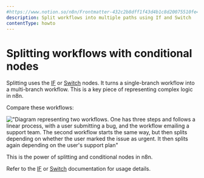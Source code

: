 ```yaml
---
#https://www.notion.so/n8n/Frontmatter-432c2b8dff1f43d4b1c8d20075510fe4
description: Split workflows into multiple paths using If and Switch
contentType: howto
---
```


# Splitting workflows with conditional nodes

Splitting uses the [IF](/integrations/builtin/core-nodes/n8n-nodes-base.if/) or [Switch](/integrations/builtin/core-nodes/n8n-nodes-base.switch/) nodes. It turns a single-branch workflow into a multi-branch workflow. This is a key piece of representing complex logic in n8n.

Compare these workflows:

!["Diagram representing two workflows. One has three steps and follows a linear process, with a user submitting a bug, and the workflow emailing a support team. The second workflow starts the same way, but then splits depending on whether the user marked the issue as urgent. It then splits again depending on the user's support plan"](/_images/flow-logic/splitting/single-multi-branch-workflow.png)

This is the power of splitting and conditional nodes in n8n.

Refer to the [IF](/integrations/builtin/core-nodes/n8n-nodes-base.if/) or [Switch](/integrations/builtin/core-nodes/n8n-nodes-base.switch/) documentation for usage details.
